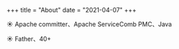 +++
title = "About"
date = "2021-04-07"
+++

:sunny: Apache committer、Apache ServiceComb PMC、Java

:sunny: Father、40+